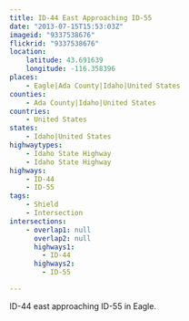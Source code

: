 ```yaml
---
title: ID-44 East Approaching ID-55
date: "2013-07-15T15:53:03Z"
imageid: "9337538676"
flickrid: "9337538676"
location:
    latitude: 43.691639
    longitude: -116.358396
places:
    - Eagle|Ada County|Idaho|United States
counties:
    - Ada County|Idaho|United States
countries:
    - United States
states:
    - Idaho|United States
highwaytypes:
    - Idaho State Highway
    - Idaho State Highway
highways:
    - ID-44
    - ID-55
tags:
    - Shield
    - Intersection
intersections:
    - overlap1: null
      overlap2: null
      highways1:
        - ID-44
      highways2:
        - ID-55

---
```

ID-44 east approaching ID-55 in Eagle.